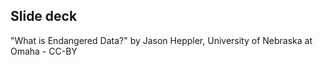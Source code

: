 ## Slide deck

"What is Endangered Data?" by Jason Heppler, University of Nebraska at Omaha - CC-BY
